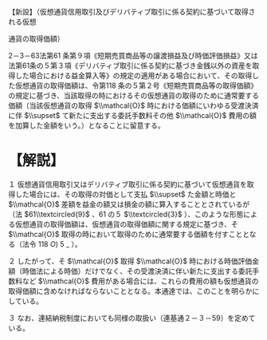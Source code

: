 【新設】（仮想通貨信用取引及びデリバティブ取引に係る契約に基づいて取得される仮想

通貨の取得価額）

2－3－63法第61 条第９項《短期売買商品等の譲渡損益及び時価評価損益》又は法第61条の５第３項《デリバティブ取引に係る契約に基づき金銭以外の資産を取得した場合における益金算入等》の規定の適用がある場合において、その取得した仮想通貨の取得価額は、令第118 条の５第２号《短期売買商品等の取得価額》の規定に基づき、当該取得の時におけるその仮想通貨の取得のために通常要する価額（当該仮想通貨の取得 $\\mathcal{O}$ 時における価額にいわゆる受渡決済に伴 $\\supset$ て新たに支出する委託手数料その他 $\\mathcal{O}$ 費用の額を加算した金額をいう。）となることに留意する。

# 【解説】

１ 仮想通貨信用取引又はデリバティブ取引に係る契約に基づいて仮想通貨を取得した場合には、その取得の対価として支払 $\\supset$ た金額と時価と $\\mathcal{O}$ 差額を益金の額又は損金の額に算入することとされているが（法 $61\\textcircled{9}$ 、61 の５ $\\textcircled{3}$ ）、このような形態による仮想通貨の取得価額は、仮想通貨の取得価額に関する規定に基づき、そ $\\mathcal{O}$ 取得の時において取得のために通常要する価額を付すこととなる（法令 $118\ O)\ 5\ \_$ ）。

２ したがって、そ $\\mathcal{O}$ 取得 $\\mathcal{O}$ 時における時価評価金額（時価法による時価）だけでなく、その受渡決済に伴い新たに支出する委託手数料など $\\mathcal{O}$ 費用がある場合には、これらの費用の額も仮想通貨の取得価額に含めなければならないこととなる。本通達では、このことを明らかにしている。

３ なお、連結納税制度においても同様の取扱い（連基通２－３－59）を定めている。